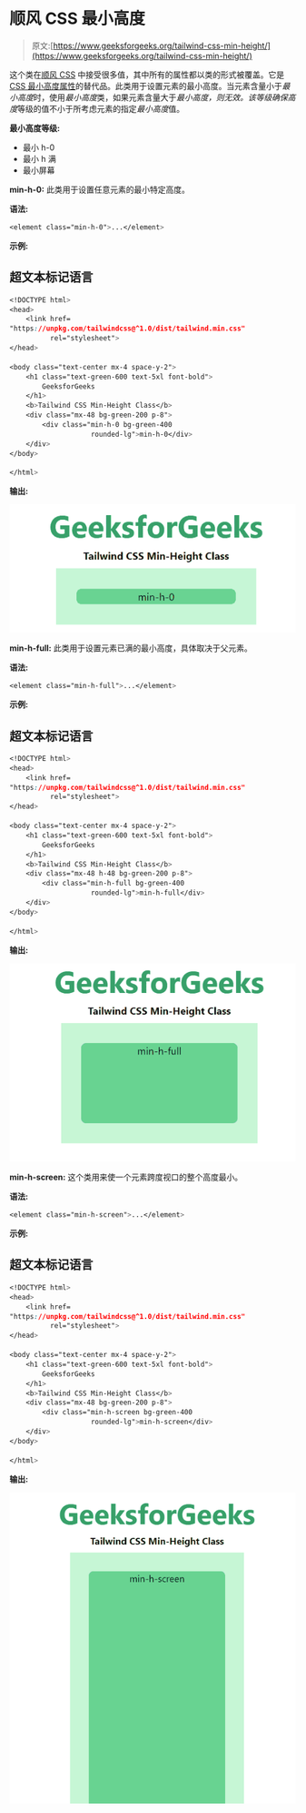 # 顺风 CSS 最小高度

> 原文:[https://www.geeksforgeeks.org/tailwind-css-min-height/](https://www.geeksforgeeks.org/tailwind-css-min-height/)

这个类在[顺风 CSS](https://www.geeksforgeeks.org/css-tailwind-introduction/) 中接受很多值，其中所有的属性都以类的形式被覆盖。它是 [CSS 最小高度属性](https://www.geeksforgeeks.org/css-min-height-property/)的替代品。此类用于设置元素的最小高度。当元素含量小于*最小高度*时，使用*最小高度*类，如果元素含量大于*最小高度，*则无效。该等级确保*高度*等级的值不小于所考虑元素的指定*最小高度*值。

**最小高度等级:**

*   最小 h-0
*   最小 h 满
*   最小屏幕

**min-h-0:** 此类用于设置任意元素的最小特定高度。

**语法:**

```css
<element class="min-h-0">...</element>
```

**示例:**

## 超文本标记语言

```css
<!DOCTYPE html> 
<head> 
    <link href=
"https://unpkg.com/tailwindcss@^1.0/dist/tailwind.min.css" 
          rel="stylesheet"> 
</head> 

<body class="text-center mx-4 space-y-2"> 
    <h1 class="text-green-600 text-5xl font-bold">
        GeeksforGeeks
    </h1> 
    <b>Tailwind CSS Min-Height Class</b> 
    <div class="mx-48 bg-green-200 p-8">
        <div class="min-h-0 bg-green-400 
                    rounded-lg">min-h-0</div>
    </div>
</body> 

</html>
```

**输出:**

![](img/3fa44a07759d4f2851ef8274cf0d108b.png)

**min-h-full:** 此类用于设置元素已满的最小高度，具体取决于父元素。

**语法:**

```css
<element class="min-h-full">...</element>
```

**示例:**

## 超文本标记语言

```css
<!DOCTYPE html> 
<head> 
    <link href=
"https://unpkg.com/tailwindcss@^1.0/dist/tailwind.min.css" 
          rel="stylesheet"> 
</head> 

<body class="text-center mx-4 space-y-2"> 
    <h1 class="text-green-600 text-5xl font-bold">
        GeeksforGeeks
    </h1> 
    <b>Tailwind CSS Min-Height Class</b> 
    <div class="mx-48 h-48 bg-green-200 p-8">
        <div class="min-h-full bg-green-400 
                    rounded-lg">min-h-full</div>
    </div>
</body> 

</html>
```

**输出:**

![](img/9c35db96c914a3a35558e4232674859c.png)

**min-h-screen:** 这个类用来使一个元素跨度视口的整个高度最小。

**语法:**

```css
<element class="min-h-screen">...</element>
```

**示例:**

## 超文本标记语言

```css
<!DOCTYPE html> 
<head> 
    <link href=
"https://unpkg.com/tailwindcss@^1.0/dist/tailwind.min.css" 
          rel="stylesheet"> 
</head> 

<body class="text-center mx-4 space-y-2"> 
    <h1 class="text-green-600 text-5xl font-bold">
        GeeksforGeeks
    </h1> 
    <b>Tailwind CSS Min-Height Class</b> 
    <div class="mx-48 bg-green-200 p-8">
        <div class="min-h-screen bg-green-400 
                    rounded-lg">min-h-screen</div>
    </div>
</body> 

</html>
```

**输出:**

![](img/3ecf8f9324356c6bdfe58edb938470c2.png)